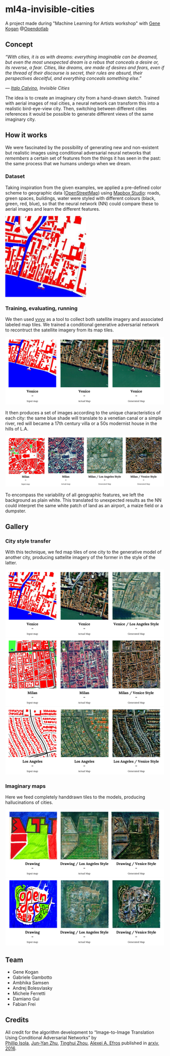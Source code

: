 # ml4a-invisible-cities
A project made during "Machine Learning for Artists workshop" with [Gene Kogan](https://github.com/genekogan) @[Opendotlab](http://www.opendotlab.it)

## Concept
*“With cities, it is as with dreams: everything imaginable can be dreamed, but even the most unexpected dream is a rebus that conceals a desire or, its reverse, a fear. Cities, like dreams, are made of desires and fears, even if the thread of their discourse is secret, their rules are absurd, their perspectives deceitful, and everything conceals something else.”*

_― [Italo Calvino](https://en.wikipedia.org/wiki/Italo_Calvino), Invisible Cities_

The idea is to create an imaginary city from a hand-drawn sketch. Trained with aerial images of real cities, a neural network can transform this into a realistic bird-eye-view city.
Then, switching between different cities references it would be possible to generate different views of the same imaginary city.

## How it works
We were fascinated by the possibility of generating new and non-existent but realistic images using conditional adversarial neural networks that *remembers* a certain set of features from the things it has seen in the past: the same process that we humans undergo when we dream. 

### Dataset 
Taking inspiration from the given examples, we applied a pre-defined color scheme to geographic data ([OpenStreetMap](http://www.openstreetmap.org)) using [Mapbox Studio](https://www.mapbox.com): roads, green spaces, buildings, water were styled with different colours (black, green, red, blue), so that the neural network (NN) could compare these to aerial images and learn the different features.

![](./images/Venice-LA01.jpg)

### Training, evaluating, running
We then used [vvvv](https://vvvv.org) as a tool to collect both satellite imagery and associated labeled map tiles. 
We trained a conditional generative adversarial network to recontruct the satellite imagery from its map tiles. 

![](./images/01.jpg)

It then produces a set of images according to the unique characteristics of each city: the same blue shade will translate to a venetian canal or a simple river, red will became a 17th century villa or a 50s modernist house in the hills of L.A.

![](./images/02.jpg)

To encompass the variability of all geographic features, we left the background as plain white. This translated to unexpected results as the NN could interpret the same white patch of land as an airport, a maize field or a dumpster.


## Gallery

### City style transfer

With this technique, we fed map tiles of one city to the generative model of another city, producing sattelite imagery of the former in the style of the latter.

![](./images/03.jpg)
![](./images/04.jpg)
![](./images/05.jpg)

### Imaginary maps

Here we feed completely handdrawn tiles to the models, producing hallucinations of cities.

![](./images/07.jpg)
![](./images/08.jpg)

## Team
- Gene Kogan
- Gabriele Gambotto
- Ambhika Samsen
- Andrej Bolesvlasky 
- Michele Ferretti
- Damiano Gui
- Fabian Frei

## Credits
All credit for the algorithm development to “Image-to-Image Translation Using Conditional Adversarial Networks” by  
 [Phillip Isola](http://web.mit.edu/phillipi/), [Jun-Yan Zhu](https://people.eecs.berkeley.edu/~junyanz/), [Tinghui Zhou](https://people.eecs.berkeley.edu/~tinghuiz/), [Alexei A. Efros](https://people.eecs.berkeley.edu/~efros/) published in [arxiv, 2016](https://arxiv.org/pdf/1611.07004v1.pdf).

